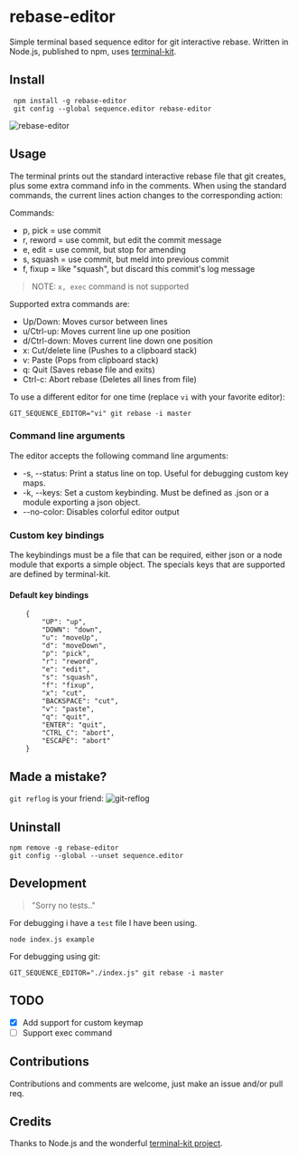# rebase-editor
Simple terminal based sequence editor for git interactive rebase.
Written in Node.js, published to npm, uses [terminal-kit](https://github.com/cronvel/terminal-kit).

## Install
     npm install -g rebase-editor
     git config --global sequence.editor rebase-editor

![rebase-editor](https://github.com/sjurba/rebase-editor/raw/master/rebase-editor.gif)
## Usage
The terminal prints out the standard interactive rebase file that git creates, plus some extra command info in the comments.
When using the standard commands, the current lines action changes to the corresponding action:

Commands:
 - p, pick = use commit
 - r, reword = use commit, but edit the commit message
 - e, edit = use commit, but stop for amending
 - s, squash = use commit, but meld into previous commit
 - f, fixup = like "squash", but discard this commit's log message

 >NOTE: `x, exec` command is not supported

Supported extra commands are:
 - Up/Down: Moves cursor between lines
 - u/Ctrl-up: Moves current line up one position
 - d/Ctrl-down: Moves current line down one position
 - x: Cut/delete line (Pushes to a clipboard stack)
 - v: Paste (Pops from clipboard stack)
 - q: Quit (Saves rebase file and exits)
 - Ctrl-c: Abort rebase (Deletes all lines from file)

To use a different editor for one time (replace `vi` with your favorite editor):

    GIT_SEQUENCE_EDITOR="vi" git rebase -i master

### Command line arguments
The editor accepts the following command line arguments:
 * -s, --status: Print a status line on top. Useful for debugging custom key maps.
 * -k, --keys: Set a custom keybinding. Must be defined as .json or a module exporting a json object.
 * --no-color: Disables colorful editor output

### Custom key bindings
The keybindings must be a file that can be required, either json or a node module that exports a simple object.
The specials keys that are supported are defined by terminal-kit.

#### Default key bindings
        {
            "UP": "up",
            "DOWN": "down",
            "u": "moveUp",
            "d": "moveDown",
            "p": "pick",
            "r": "reword",
            "e": "edit",
            "s": "squash",
            "f": "fixup",
            "x": "cut",
            "BACKSPACE": "cut",
            "v": "paste",
            "q": "quit",
            "ENTER": "quit",
            "CTRL_C": "abort",
            "ESCAPE": "abort"
        }



## Made a mistake?
`git reflog` is your friend:
![git-reflog](https://github.com/sjurba/rebase-editor/raw/master/git-reflog.gif)

## Uninstall
    npm remove -g rebase-editor
    git config --global --unset sequence.editor

## Development
>"Sorry no tests.."

For debugging i have a `test` file I have been using.

`node index.js example`

For debugging using git:

`GIT_SEQUENCE_EDITOR="./index.js" git rebase -i master`

## TODO
 - [x] Add support for custom keymap
 - [ ] Support exec command

## Contributions
Contributions and comments are welcome, just make an issue and/or pull req.

## Credits
Thanks to Node.js and the wonderful [terminal-kit project](https://github.com/cronvel/terminal-kit).

